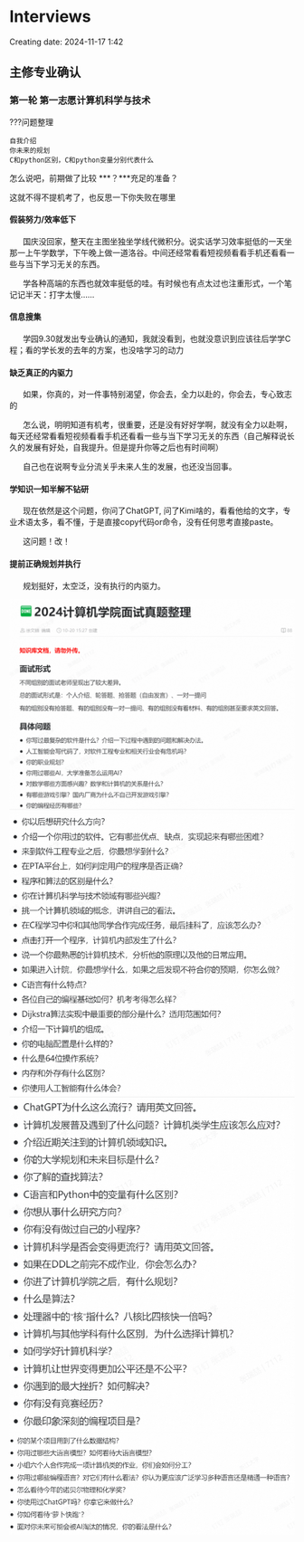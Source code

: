 # Interviews
Creating date: 2024-11-17 1:42

## 主修专业确认
### 第一轮 第一志愿计算机科学与技术

???问题整理

    自我介绍
    你未来的规划
    C和python区别，C和python变量分别代表什么

怎么说吧，前期做了比较 ***？***充足的准备？

这就不得不提机考了，也反思一下你失败在哪里

#### 假装努力/效率低下
&nbsp;&nbsp;&nbsp;&nbsp;&nbsp;&nbsp;国庆没回家，整天在主图坐独坐学线代微积分。说实话学习效率挺低的一天坐那一上午学数学，下午晚上做一道洛谷。中间还经常看看短视频看看手机还看看一些与当下学习无关的东西。

&nbsp;&nbsp;&nbsp;&nbsp;&nbsp;&nbsp;学各种高端的东西也就效率挺低的哇。有时候也有点太过也注重形式，一个笔记记半天：打字太慢……
#### 信息搜集
&nbsp;&nbsp;&nbsp;&nbsp;&nbsp;&nbsp;学园9.30就发出专业确认的通知，我就没看到，也就没意识到应该往后学学C程；看的学长发的去年的方案，也没啥学习的动力

#### 缺乏真正的内驱力
&nbsp;&nbsp;&nbsp;&nbsp;&nbsp;&nbsp;如果，你真的，对一件事特别渴望，你会去，全力以赴的，你会去，专心致志的

&nbsp;&nbsp;&nbsp;&nbsp;&nbsp;&nbsp;怎么说，明明知道有机考，很重要，还是没有好好学啊，就没有全力以赴啊，每天还经常看看短视频看看手机还看看一些与当下学习无关的东西（自己解释说长久的发展有好处，自我提升。但是提升你等之后也有时间啊）

&nbsp;&nbsp;&nbsp;&nbsp;&nbsp;&nbsp;自己也在说啊专业分流关乎未来人生的发展，也还没当回事。

#### 学知识一知半解不钻研
&nbsp;&nbsp;&nbsp;&nbsp;&nbsp;&nbsp;现在依然是这个问题，你问了ChatGPT, 问了Kimi啥的，看看他给的文字，专业术语太多，看不懂，于是直接copy代码or命令，没有任何思考直接paste。

&nbsp;&nbsp;&nbsp;&nbsp;&nbsp;&nbsp;这问题！改！
#### 提前正确规划并执行
&nbsp;&nbsp;&nbsp;&nbsp;&nbsp;&nbsp;规划挺好，太空泛，没有执行的内驱力。



![alt text](image.png)
![alt text](image-1.png)
![alt text](image-2.png)
![alt text](image-3.png)